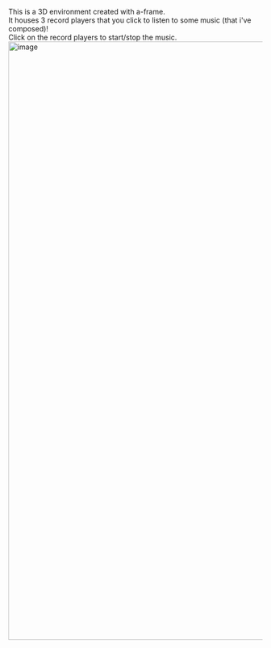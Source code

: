 This is a 3D environment created with a-frame. <br> It houses 3 record players that you click to listen to some music (that i've composed)! <br> Click on the record players to start/stop the music.
<img width="1188" alt="image" src="https://github.com/user-attachments/assets/e59747bd-6c6b-400a-bd45-1172291035dd">
